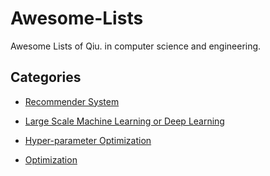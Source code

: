 # Awesome-Lists
Awesome Lists of Qiu. in computer science and engineering.

## Categories

* [Recommender System](./RecommenderSystem.md)

* [Large Scale Machine Learning or Deep Learning](./LargeScaleMachineLearning.md)

* [Hyper-parameter Optimization](./Hyper-parameterOptimization.md)

* [Optimization](./Optimization.md)
